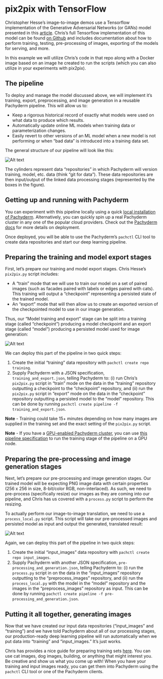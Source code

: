 # pix2pix with TensorFlow

Christopher Hesse’s image-to-image demos use a Tensorflow implementation of the
Generative Adversarial Networks (or GANs) model presented in this
[article](https://arxiv.org/pdf/1611.07004v1.pdf). Chris’s full Tensorflow
implementation of this model can be found
[on Github](https://github.com/affinelayer/pix2pix-tensorflow) and includes
documentation about how to perform training, testing, pre-processing of images,
exporting of the models for serving, and more.

In this example we will utilize Chris’s code in that repo along with a Docker
image based on an image he created to run the scripts (which you can also
utilize in your experiments with pix2pix).

## The pipeline

To deploy and manage the model discussed above, we will implement it’s training,
export, preprocessing, and image generation in a reusable Pachyderm pipeline.
This will allow us to:

-   Keep a rigorous historical record of exactly what models were used on what
    data to produce which results.
-   Automatically update online ML models when training data or parameterization
    changes.
-   Easily revert to other versions of an ML model when a new model is not
    performing or when “bad data” is introduced into a training data set.

The general structure of our pipeline will look like this:

![Alt text](1.jpg)

The cylinders represent data “repositories” in which Pachyderm will version
training, model, etc. data (think “git for data”). These data repositories are
then input/output of the linked data processing stages (represented by the boxes
in the figure).

## Getting up and running with Pachyderm

You can experiment with this pipeline locally using a quick
[local installation of Pachyderm](https://docs.pachyderm.com/latest/getting_started/local_installation/).
Alternatively, you can quickly spin up a real Pachyderm cluster in any one of
the popular cloud providers. Check out the
[Pachyderm docs](https://docs.pachyderm.com/latest/deploy-manage/deploy/) for
more details on deployment.

Once deployed, you will be able to use the Pachyderm’s `pachctl` CLI tool to
create data repositories and start our deep learning pipeline.

## Preparing the training and model export stages

First, let’s prepare our training and model export stages. Chris Hesse’s
`pix2pix.py` script includes:

-   A “train” mode that we will use to train our model on a set of paired images
    (such as facades paired with labels or edges paired with cats). This
    training will output a “checkpoint” representing a persisted state of the
    trained model.
-   An “export” mode that will then allow us to create an exported version of
    the checkpointed model to use in our image generation.

Thus, our “Model training and export” stage can be split into a training stage
(called “checkpoint”) producing a model checkpoint and an export stage (called
“model”) producing a persisted model used for image generation:

![Alt text](2.jpg)

We can deploy this part of the pipeline in two quick steps:

1. Create the initial “training” data repository with
   `pachctl create repo training`.
2. Supply Pachyderm with a JSON specification, `training_and_export.json`,
   telling Pachyderm to: (i) run Chris’s `pix2pix.py` script in “train” mode on
   the data in the “training” repository outputting a checkpoint to the
   “checkpoint” repository, and (ii) run the `pix2pix.py` script in “export”
   mode on the data in the “checkpoint” repository outputting a persisted model
   to the “model” repository. This can be done by running
   `pachctl create pipeline -f training_and_export.json`.

**Note** - Training could take 15+ minutes depending on how many images are
supplied in the training set and the exact setting of the `pix2pix.py` script.

**Note** - If you have a
[GPU-enabled Pachyderm cluster](https://docs.pachyderm.com/latest/deploy-manage/manage/gpus/),
you can use [this pipeline specification](training_and_export_gpu.json) to run
the training stage of the pipeline on a GPU node.

## Preparing the pre-processing and image generation stages

Next, let’s prepare our pre-processing and image generation stages. Our trained
model will be expecting PNG image data with certain properties (256 x 256 in
size, 8-bit/color RGB, non-interlaced). As such, we need to pre-process
(specifically resize) our images as they are coming into our pipeline, and Chris
has us covered with a `process.py` script to perform the resizing.

To actually perform our image-to-image translation, we need to use a
`process_local.py` script. This script will take our pre-processed images and
persisted model as input and output the generated, translated result:

![Alt text](3.jpg)

Again, we can deploy this part of the pipeline in two quick steps:

1. Create the initial “input_images” data repository with
   `pachctl create repo input_images`.
2. Supply Pachyderm with another JSON specification,
   `pre-processing_and_generation.json`, telling Pachyderm to: (i) run the
   `process.py` script in on the data in the “input_images” repository
   outputting to the “preprocess_images” repository, and (ii) run the
   `process_local.py` with the model in the “model” repository and the images in
   the “preprocess_images” repository as input. This can be done by running
   `pachctl create pipeline -f pre-processing_and_generation.json`.

## Putting it all together, generating images

Now that we have created our input data repositories (“input_images” and
“training”) and we have told Pachyderm about all of our processing stages, our
production-ready deep learning pipeline will run automatically when we put data
into “training” and “input_images.” It’s just works.

Chris has provides a nice guide for preparing training sets
[here](https://github.com/affinelayer/pix2pix-tensorflow#datasets-and-trained-models).
You can use cat images, dog images, building, or anything that might interest
you. Be creative and show us what you come up with! When you have your training
and input images ready, you can get them into Pachyderm using the `pachctl` CLI
tool or one of the Pachyderm clients.
